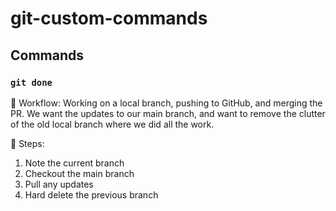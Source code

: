 # git-custom-commands

## Commands

### `git done`

:hammer: Workflow: Working on a local branch, pushing to GitHub, and merging the PR. We want the updates to our main branch, and want to remove the clutter of the old local branch where we did all the work.

:memo: Steps:
1. Note the current branch
2. Checkout the main branch
3. Pull any updates
4. Hard delete the previous branch 
